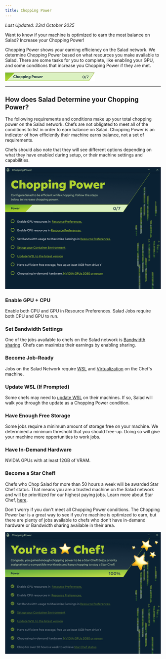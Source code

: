 ```yaml
---
title: Chopping Power
---
```


_Last Updated: 23rd October 2025_

Want to know if your machine is optimized to earn the most balance on Salad? Increase your Chopping Power!

Chopping Power shows your earning efficiency on the Salad network. We determine Chopping Power based on what resources
you make available to Salad. There are some tasks for you to complete, like enabling your GPU, and some conditions that
increase you Chopping Power if they are met.

![Screenshot showing the Chopping Power bar](../../../../content/images/guides/using-salad/chopping-power-1.png)

---

## How does Salad Determine your Chopping Power?

The following requirements and conditions make up your total chopping power on the Salad network. Chefs are not
obligated to meet all of the conditions to list in order to earn balance on Salad. Chopping Power is an indicator of how
efficiently their machine earns balance, not a set of requirements.

Chefs should also note that they will see different options depending on what they have enabled during setup, or their
machine settings and capabilities.

![Screenshot showing the full Chopping Power bar requirements](../../../../content/images/guides/using-salad/chopping-power-2.png)

### Enable GPU + CPU

Enable both CPU and GPU in Resource Preferences. Salad Jobs require both CPU and GPU to run.

### Set Bandwidth Settings

One of the jobs available to chefs on the Salad network is
[Bandwidth sharing](/docs/faq/jobs/what-is-bandwidth-sharing). Chefs can maximize their earnings by enabling sharing.

### Become Job-Ready

Jobs on the Salad Network require [WSL](/docs/faq/jobs/what-is-wsl) and
[Virtualization](/docs/guides/your-pc/how-to-enable-virtualization-support-on-your-machine) on the Chef's machine.

### Update WSL (If Prompted)

Some chefs may need to [update WSL](/docs/guides/your-pc/how-to-update-the-wsl-kernel-on-your-machine) on their
machines. If so, Salad will walk you through the update as a Chopping Power condition.

### Have Enough Free Storage

Some jobs require a minimum amount of storage free on your machine. We determined a minimum threshold that you should
free-up. Doing so will give your machine more opportunities to work jobs.

### Have In-Demand Hardware

NVIDIA GPUs with at least 12GB of VRAM.

### Become a Star Chef!

Chefs who Chop Salad for more than 50 hours a week will be awarded Star Chef status. That means you are a trusted
machine on the Salad network and will be prioritized for our highest paying jobs. Learn more about Star Chef,
[here](/docs/guides/using-salad/star-chef-qualifications-and-benefits).

Don't worry if you don't meet all Chopping Power conditions. The Chopping Power bar is a great way to see if you're
machine is optimized to earn, but there are plenty of jobs available to chefs who don't have in-demand hardware or
Bandwidth sharing available in their area.

![Screenshot of a completed Chopping Power bar](../../../../content/images/guides/using-salad/chopping-power-3.png)
